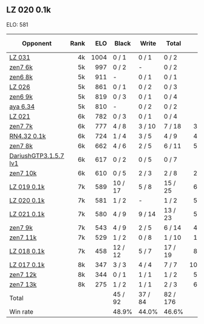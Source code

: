 ## LZ 020 0.1k ##

ELO: 581

Opponent | Rank | ELO | Black | Write | Total | Win rate
---------|-----:|----:|-------|-------|-------|-------:
[LZ 031](LZ%20031.md) | 4k | 1004 | 0 / 1 | 0 / 1 | 0 / 2 | 0.0%
[zen7 6k](zen7%206k.md) | 5k | 997 | 0 / 2 | - | 0 / 2 | 0.0%
[zen6 8k](zen6%208k.md) | 5k | 911 | - | 0 / 1 | 0 / 1 | 0.0%
[LZ 026](LZ%20026.md) | 5k | 861 | 0 / 1 | 0 / 2 | 0 / 3 | 0.0%
[zen6 9k](zen6%209k.md) | 5k | 819 | 0 / 3 | 0 / 1 | 0 / 4 | 0.0%
[aya 6.34](aya%206.34.md) | 5k | 810 | - | 0 / 2 | 0 / 2 | 0.0%
[LZ 021](LZ%20021.md) | 6k | 782 | 0 / 3 | 0 / 1 | 0 / 4 | 0.0%
[zen7 7k](zen7%207k.md) | 6k | 777 | 4 / 8 | 3 / 10 | 7 / 18 | 38.9%
[RN4.32 0.1k](RN4.32%200.1k.md) | 6k | 724 | 1 / 4 | 3 / 5 | 4 / 9 | 44.4%
[zen7 8k](zen7%208k.md) | 6k | 662 | 4 / 6 | 2 / 5 | 6 / 11 | 54.5%
[DariushGTP3.1.5.7 lv1](DariushGTP3.1.5.7%20lv1.md) | 6k | 617 | 0 / 2 | 0 / 5 | 0 / 7 | 0.0%
[zen7 10k](zen7%2010k.md) | 6k | 610 | 0 / 5 | 2 / 3 | 2 / 8 | 25.0%
[LZ 019 0.1k](LZ%20019%200.1k.md) | 7k | 589 | 10 / 17 | 5 / 8 | 15 / 25 | 60.0%
[LZ 020 0.1k](LZ%20020%200.1k.md) | 7k | 581 | 1 / 2 | - | 1 / 2 | 50.0%
[LZ 021 0.1k](LZ%20021%200.1k.md) | 7k | 580 | 4 / 9 | 9 / 14 | 13 / 23 | 56.5%
[zen7 9k](zen7%209k.md) | 7k | 543 | 4 / 9 | 2 / 5 | 6 / 14 | 42.9%
[zen7 11k](zen7%2011k.md) | 7k | 529 | 1 / 2 | 0 / 8 | 1 / 10 | 10.0%
[LZ 018 0.1k](LZ%20018%200.1k.md) | 7k | 458 | 12 / 12 | 5 / 7 | 17 / 19 | 89.5%
[LZ 017 0.1k](LZ%20017%200.1k.md) | 8k | 347 | 3 / 3 | 4 / 4 | 7 / 7 | 100.0%
[zen7 12k](zen7%2012k.md) | 8k | 344 | 0 / 1 | 1 / 1 | 1 / 2 | 50.0%
[zen7 13k](zen7%2013k.md) | 8k | 275 | 1 / 2 | 1 / 1 | 2 / 3 | 66.7%
Total | | | 45 / 92 | 37 / 84 | 82 / 176 | 
Win rate| | | 48.9% | 44.0% | 46.6% | 
